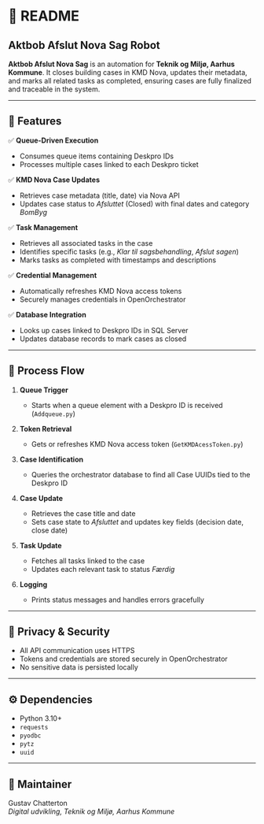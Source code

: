 
# 📄 README

## Aktbob Afslut Nova Sag Robot

**Aktbob Afslut Nova Sag** is an automation for **Teknik og Miljø, Aarhus Kommune**. It closes building cases in KMD Nova, updates their metadata, and marks all related tasks as completed, ensuring cases are fully finalized and traceable in the system.

---

## 🚀 Features

✅ **Queue-Driven Execution**
- Consumes queue items containing Deskpro IDs
- Processes multiple cases linked to each Deskpro ticket

✅ **KMD Nova Case Updates**
- Retrieves case metadata (title, date) via Nova API
- Updates case status to *Afsluttet* (Closed) with final dates and category *BomByg*

✅ **Task Management**
- Retrieves all associated tasks in the case
- Identifies specific tasks (e.g., *Klar til sagsbehandling*, *Afslut sagen*)
- Marks tasks as completed with timestamps and descriptions

✅ **Credential Management**
- Automatically refreshes KMD Nova access tokens
- Securely manages credentials in OpenOrchestrator

✅ **Database Integration**
- Looks up cases linked to Deskpro IDs in SQL Server
- Updates database records to mark cases as closed

---

## 🧭 Process Flow

1. **Queue Trigger**
   - Starts when a queue element with a Deskpro ID is received (`Addqueue.py`)

2. **Token Retrieval**
   - Gets or refreshes KMD Nova access token (`GetKMDAcessToken.py`)

3. **Case Identification**
   - Queries the orchestrator database to find all Case UUIDs tied to the Deskpro ID

4. **Case Update**
   - Retrieves the case title and date
   - Sets case state to *Afsluttet* and updates key fields (decision date, close date)

5. **Task Update**
   - Fetches all tasks linked to the case
   - Updates each relevant task to status *Færdig*

6. **Logging**
   - Prints status messages and handles errors gracefully

---

## 🔐 Privacy & Security

- All API communication uses HTTPS
- Tokens and credentials are stored securely in OpenOrchestrator
- No sensitive data is persisted locally

---

## ⚙️ Dependencies

- Python 3.10+
- `requests`
- `pyodbc`
- `pytz`
- `uuid`

---

## 👷 Maintainer

Gustav Chatterton  
*Digital udvikling, Teknik og Miljø, Aarhus Kommune*
